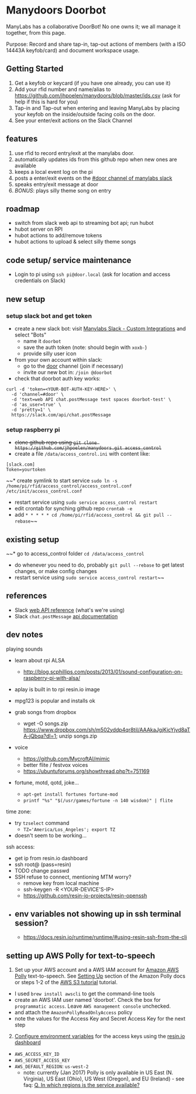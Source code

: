 # Manydoors Doorbot

ManyLabs has a collaborative DoorBot!  No one owns it; we all manage it together, from this page.

Purpose: Record and share tap-in, tap-out actions of members (with a ISO 14443A keyfob/card) and document workspace usage.

## Getting Started
1. Get a keyfob or keycard (if you have one already, you can use it)
2. Add your rfid number and name/alias to https://github.com/jhpoelen/manydoors/blob/master/ids.csv (ask for help if this is hard for you)
3. Tap-in and Tap-out when entering and leaving ManyLabs by placing your keyfob on the inside/outside facing coils on the door.
4. See your enter/exit actions on the Slack Channel

## features
1. use rfid to record entry/exit at the manylabs door.
2. automatically updates ids from this github repo when new ones are available
3. keeps a local event log on the pi
4. posts a enter/exit events on the [#door channel of manylabs slack](https://manylabs.slack.com/archives/door/)
5. speaks entry/exit message at door
6. *BONUS*: plays silly theme song on entry

## roadmap
* switch from slack web api to streaming bot api; run hubot
* hubot server on RPI
* hubot actions to add/remove tokens
* hubot actions to upload & select silly theme songs

## code setup/ service maintenance
* Login to pi using ```ssh pi@door.local``` (ask for location and access credentials on Slack)


## new setup

### setup slack bot and get token
* create a new slack bot: visit [Manylabs Slack - Custom Integrations](https://manylabs.slack.com/apps/build/custom-integration) and select "Bots"
  * name it `doorbot`
  * save the auth token (note: should begin with `xoxb-`)
  * provide silly user icon
* from your own account within slack:
  * go to the [door](https://manylabs.slack.com/messages/door/) channel (join if necessary)
  * invite our new bot in: `/join @doorbot`
* check that doorbot auth key works:
```
curl -d 'token=<YOUR-BOT-AUTH-KEY-HERE>' \
  -d 'channel=#door' \
  -d 'text=web API chat.postMessage test spaces doorbot-test' \
  -d 'as_user=true' \
  -d 'pretty=1' \
  https://slack.com/api/chat.postMessage
```

### setup raspberry pi
* ~~clone github repo using ```git clone https://github.com/jhpoelen/manydoors.git access_control```~~
* create a file ```/data/access_control.ini``` with content like:
```
[slack.com]
Token=yourtoken
```
~~* create symlink to start service ```sudo ln -s /home/pi/rfid/access_control/access_control.conf /etc/init/access_control.conf```
* restart service using ```sudo service access_control restart```
* edit crontab for synching github repo ```crontab -e```
* add ```* * * * * cd /home/pi/rfid/access_control && git pull --rebase```~~

## existing setup
~~* go to access_control folder ```cd /data/access_control```
*  do whenever you need to do, probably ```git pull --rebase``` to get latest changes, or make config changes
*  restart service using ```sudo service access_control restart```~~

## references
* Slack [web API reference](https://api.slack.com/web) (what's we're using)
* Slack `chat.postMessage` [api documentation](https://api.slack.com/methods/chat.postMessage)


## dev notes

playing sounds
- learn about rpi ALSA
  - http://blog.scphillips.com/posts/2013/01/sound-configuration-on-raspberry-pi-with-alsa/
- aplay is built in to rpi resin.io image
- mpg123 is popular and installs ok
- grab songs from dropbox
  - wget -O songs.zip https://www.dropbox.com/sh/m502yddp4qr8til/AAAkaJgjKicYjvd8aTA-jQbqa?dl=1; unzip songs.zip

- voice
  - https://github.com/MycroftAI/mimic
  - better flite / festvox voices
  - https://ubuntuforums.org/showthread.php?t=751169

- fortune, motd, qotd, joke...
  - `apt-get install fortunes fortune-mod`
  - `printf "%s" "$(/usr/games/fortune -n 140 wisdom)" | flite `

time zone:
  - try `tzselect` command
    - `TZ='America/Los_Angeles'; export TZ`
  - doesn't seem to be working...

ssh access:
- get ip from resin.io dashboard
- ssh root@<ip-address> (pass=resin)
- TODO change passwd
- SSH refuse to connect, mentioning MTM worry?
  - remove key from local machine
  - ssh-keygen -R <YOUR-DEVICE'S-IP>
  - https://github.com/resin-io-projects/resin-openssh
- env variables not showing up in ssh terminal session?
  -
  - https://docs.resin.io/runtime/runtime/#using-resin-ssh-from-the-cli


## setting up AWS Polly for text-to-speech
1. Set up your AWS account and a AWS IAM account for [Amazon AWS Polly](https://aws.amazon.com/polly/) text-to-speech. See [Setting Up](http://docs.aws.amazon.com/polly/latest/dg/setting-up.html) section of the Amazon Polly docs or steps 1-2 of the [AWS S3 tutorial](https://aws.amazon.com/getting-started/tutorials/backup-to-s3-cli/) tutorial.
  - I used `brew install awscli` to get the command-line tools
  - create an AWS IAM user named 'doorbot'. Check the box for `programmatic access`. Leave `AWS management console` unchecked.
  - and attach the `AmazonPollyReadOnlyAccess` policy
  - note the values for the Access Key and Secret Access Key for the next step
2. [Configure environment variables](https://boto3.readthedocs.io/en/latest/guide/configuration.html#environment-variable-configuration) for the access keys using the [resin.io dashboard](https://dashboard.resin.io/apps/)
  - `AWS_ACCESS_KEY_ID`
  - `AWS_SECRET_ACCESS_KEY`
  - `AWS_DEFAULT_REGION`: `us-west-2`
    - note: currently (Jan 2017) Polly is only available in US East (N. Virginia), US East (Ohio), US West (Oregon), and EU (Ireland) - see faq: [Q. In which regions is the service available?](https://aws.amazon.com/polly/faqs/)
